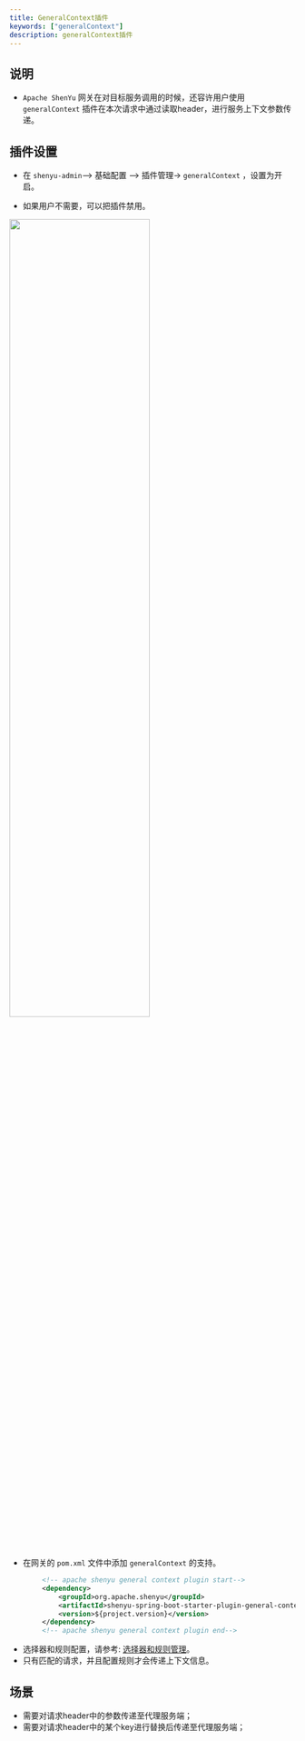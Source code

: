 ```yaml
---
title: GeneralContext插件
keywords: ["generalContext"]
description: generalContext插件
---
```


## 说明

* `Apache ShenYu` 网关在对目标服务调用的时候，还容许用户使用 `generalContext` 插件在本次请求中通过读取header，进行服务上下文参数传递。

## 插件设置

* 在 `shenyu-admin`--> 基础配置 --> 插件管理-> `generalContext` ，设置为开启。

* 如果用户不需要，可以把插件禁用。


<img src="/img/shenyu/plugin/general/general-context-open-zh.png" width="70%" height="60%" />


* 在网关的 `pom.xml` 文件中添加 `generalContext` 的支持。


```xml
        <!-- apache shenyu general context plugin start-->
        <dependency>
            <groupId>org.apache.shenyu</groupId>
            <artifactId>shenyu-spring-boot-starter-plugin-general-context</artifactId>
            <version>${project.version}</version>
        </dependency>
        <!-- apache shenyu general context plugin end-->
```

* 选择器和规则配置，请参考: [选择器和规则管理](../../user-guide/admin-usage/selector-and-rule)。
* 只有匹配的请求，并且配置规则才会传递上下文信息。

## 场景

* 需要对请求header中的参数传递至代理服务端；
* 需要对请求header中的某个key进行替换后传递至代理服务端；